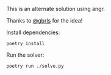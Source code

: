 This is an alternate solution using angr.

Thanks to [@gbrls](https://github.com/gbrls) for the idea!

Install dependencies:

```
poetry install
```

Run the solver:

```
poetry run ./solve.py
```
